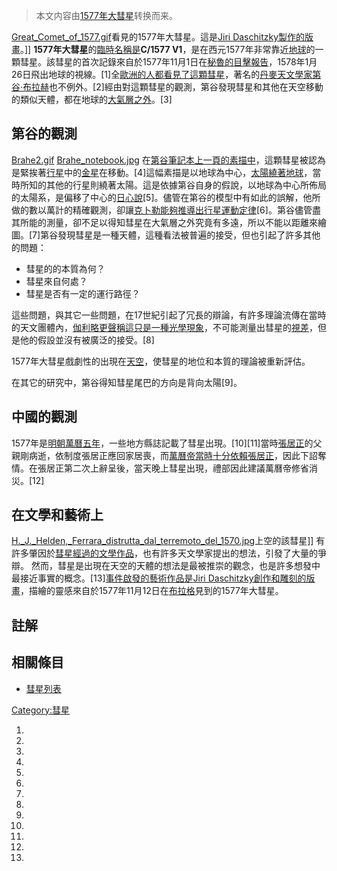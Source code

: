 > 本文内容由[1577年大彗星](https://zh.wikipedia.org/wiki/1577年大彗星)转换而来。


[Great_Comet_of_1577.gif](https://zh.wikipedia.org/wiki/File:Great_Comet_of_1577.gif "fig:Great_Comet_of_1577.gif")看見的1577年大彗星。這是[Jiri Daschitzky製作的版畫](https://zh.wikipedia.org/wiki/Jiri_Daschitzky "wikilink")。\]\] **1577年大彗星**的[臨時名稱是](https://zh.wikipedia.org/wiki/天文學臨時編號#彗星 "wikilink")**C/1577 V1**，是在西元1577年非常靠近[地球](../Page/地球.md "wikilink")的一顆彗星。該彗星的首次記錄來自於1577年11月1日在[秘魯的目擊報告](https://zh.wikipedia.org/wiki/秘魯 "wikilink")，1578年1月26日飛出地球的視線。\[1\]全[歐洲的人都看見了這顆](../Page/欧洲.md "wikilink")[彗星](https://zh.wikipedia.org/wiki/彗星 "wikilink")，著名的[丹麥天文學家](https://zh.wikipedia.org/wiki/丹麦 "wikilink")[第谷·布拉赫](../Page/第谷·布拉赫.md "wikilink")也不例外。\[2\]經由對這顆彗星的觀測，第谷發現彗星和其他在天空移動的類似天體，都在地球的[大氣層之外](../Page/大气层.md "wikilink")。\[3\]

## 第谷的觀測

[Brahe2.gif](https://zh.wikipedia.org/wiki/File:Brahe2.gif "fig:Brahe2.gif") [Brahe_notebook.jpg](https://zh.wikipedia.org/wiki/File:Brahe_notebook.jpg "fig:Brahe_notebook.jpg") 在[第谷筆記本上一頁的素描中](../Page/第谷·布拉赫.md "wikilink")，這顆彗星被認為是緊挨著[行星](../Page/行星.md "wikilink")中的[金星](../Page/金星.md "wikilink")在移動。\[4\]這幅素描是以地球為中心，[太陽繞著地球](../Page/太阳.md "wikilink")，當時所知的其他的行星則繞著太陽。這是依據第谷自身的假說，以地球為中心所佈局的太陽系，是偏移了中心的[日心說](../Page/日心说.md "wikilink")\[5\]。儘管在第谷的模型中有如此的誤解，他所做的數以萬計的精確觀測，卻讓[克卜勒能夠推導出](../Page/约翰内斯·开普勒.md "wikilink")[行星運動定律](../Page/开普勒定律.md "wikilink")\[6\]。第谷儘管盡其所能的測量，卻不足以得知彗星在大氣層之外究竟有多遠，所以不能以距離來繪圖。\[7\]第谷發現彗星是一種天體，這種看法被普遍的接受，但也引起了許多其他的問題：

  - 彗星的的本質為何？
  - 彗星來自何處？
  - 彗星是否有一定的運行路徑？

這些問題，與其它一些問題，在17世紀引起了冗長的辯論，有許多理論流傳在當時的天文團體內，[伽利略更聲稱這只是一種](../Page/伽利略·伽利莱.md "wikilink")[光學現象](../Page/光学.md "wikilink")，不可能測量出彗星的[視差](https://zh.wikipedia.org/wiki/視差 "wikilink")，但是他的假設並沒有被廣泛的接受。\[8\]

1577年大彗星戲劇性的出現在[天空](../Page/天空.md "wikilink")，使彗星的地位和本質的理論被重新評估。

在其它的研究中，第谷得知彗星尾巴的方向是背向太陽\[9\]。

## 中國的觀測

1577年是[明朝](../Page/明朝.md "wikilink")[萬曆五年](https://zh.wikipedia.org/wiki/萬曆 "wikilink")，一些地方縣誌記載了彗星出現。\[10\]\[11\]當時[張居正](../Page/張居正.md "wikilink")的父親剛病逝，依制度張居正應回家居喪，而[萬曆帝當時十分依賴張居正](https://zh.wikipedia.org/wiki/萬曆帝 "wikilink")，因此下詔奪情。在張居正第二次上辭呈後，當天晚上彗星出現，禮部因此建議萬曆帝修省消災。\[12\]

## 在文學和藝術上

[H._J._Helden,_Ferrara_distrutta_dal_terremoto_del_1570.jpg](https://zh.wikipedia.org/wiki/File:H._J._Helden,_Ferrara_distrutta_dal_terremoto_del_1570.jpg "fig:H._J._Helden,_Ferrara_distrutta_dal_terremoto_del_1570.jpg")上空的該彗星\]\] 有許多肇因於[彗星經過的文學作品](https://zh.wikipedia.org/wiki/彗星 "wikilink")，也有許多天文學家提出的想法，引發了大量的爭辯。 然而，彗星是出現在天空的天體的想法是最被推崇的觀念，也是許多想發中最接近事實的概念。\[13\][事件啟發的藝術作品是](../Page/視覺藝術.md "wikilink")[Jiri Daschitzky創作和雕刻的版畫](https://zh.wikipedia.org/wiki/Jiri_Daschitzky "wikilink")，描繪的靈感來自於1577年11月12日在[布拉格](../Page/布拉格.md "wikilink")見到的1577年大彗星。

## 註解

## 相關條目

  - [彗星列表](https://zh.wikipedia.org/wiki/彗星列表 "wikilink")

[Category:彗星](https://zh.wikipedia.org/wiki/Category:彗星 "wikilink")

1.
2.
3.
4.
5.
6.
7.
8.
9.
10.
11.
12.
13.